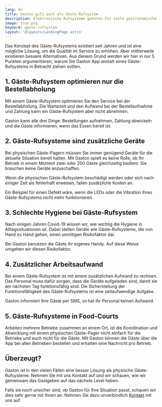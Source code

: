 ```yaml
---
lang: de
title: Gaston gilt auch als Gäste-Rufsystem
description: Elektronische Rufsysteme gehören für viele gastronomische Betriebe längst zum Alltag. Der praktische Nutzen im Arbeitsalltag macht ein solches System für die moderne Gastronomie unverzichtbar.
image: icon.png
keyword: gäste-rufsystem
layout: '@layouts/LandingPage.astro'
---
```


Das Konzept des Gäste-Rufsystems existiert seit Jahren und ist eine mögliche Lösung, um die Qualität im Service zu erhöhen. Aber mittlerweile existieren bessere Alternativen. Aus diesem Grund werden wir hier in nur 5 Punkten argumentieren, warum Sie Gaston App anstatt eines Gäste-Rufsystems in Betracht ziehen sollten.

## 1. Gäste-Rufsystem optimieren nur die Bestellabholung

Mit einem Gäste-Rufsystem optimieren Sie den Service bei der Bestellabholung. Die Wartezeit und den Aufwand bei der Bestellaufnahme und Zahlung kann ein Gäste-Rufsystem aber nicht abnehmen.

Gaston kann alle drei Dinge: Bestellungen aufnehmen, Zahlung abwickeln und die Gäste informieren, wenn das Essen bereit ist.

## 2. Gäste-Rufsysteme sind zusätzliche Geräte

Bei physischen Gäste-Pagern müssen Sie immer genügend Geräte für die aktuelle Situation bereit halten. Mit Gaston spielt es keine Rolle, ob Ihr Betrieb in einem Moment zwei oder 200 Gäste gleichzeitig bedient. Sie brauchen keine Geräte anzuschaffen.

Wenn die physischen Gäste-Rufsystem beschädigt werden oder sich nach einiger Zeit als fehlerhaft erweisen, fallen zusätzliche Kosten an.

Ein Beispiel für einen Defekt wäre, wenn die LEDs oder die Vibration Ihres Gäste-Rufsystems nicht mehr funktionieren.

## 3. Schlechte Hygiene bei Gäste-Rufsystem

Nach einigen Jahren Covid-19 wissen wir, wie wichtig die Hygiene in Alltagssituationen ist. Dabei stellen Geräte wie Gäste-Rufsysteme, die von Hand zu Hand gehen, einen unnötigen Risikofaktor dar.

Bei Gaston benutzen die Gäste ihr eigenes Handy. Auf diese Weise umgehen wir diesen Risikofaktor.

## 4. Zusätzlicher Arbeitsaufwand

Bei einem Gäste-Rufsystem ist mit einem zusätzlichen Aufwand zu rechnen. Das Personal muss dafür sorgen, dass die Geräte aufgeladen sind, damit sie am nächsten Tag funktionsfähig sind. Die Sicherstellung der Funktionsfähigkeit des Gäste-Rufsystems ist eine zeitaufwendige Aufgabe.

Gaston informiert Ihre Gäste per SMS, so hat Ihr Personal keinen Aufwand.

## 5. Gäste-Rufsysteme in Food-Courts

Arbeiten mehrere Betriebe zusammen an einem Ort, ist die Koordination und Abwicklung mit einem physischen Gäste-Pager nicht einfach für die Betriebe und auch nicht für die Gäste. Mit Gaston können die Gäste über die App bei allen Betrieben bestellen und erhalten eine Nachricht pro Betrieb.

## Überzeugt?

Gaston ist in den vielen Fällen eine besser Lösung als physische Gäste-Rufsysteme. Nehmen Sie mit uns Kontakt auf und wir schauen, wie wir gemeinsam das Gastgeben auf das nächste Level heben.

Falls sie noch unsicher sind, ob Gaston für Ihre Situation passt, schauen wir dies sehr gerne mit Ihnen an. Nehmen Sie dazu unverbindlich [Kontakt](../kontakt/) mit uns auf.
